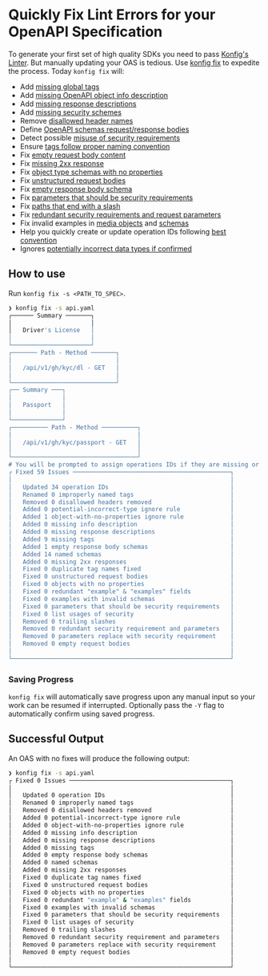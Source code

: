 # Quickly Fix Lint Errors for your OpenAPI Specification

To generate your first set of high quality SDKs you need to pass [Konfig's
Linter](/docs/tutorials/setup-linting/). But manually updating your OAS is tedious. Use [konfig
fix](https://github.com/konfig-dev/konfig-cli#konfig-fix) to expedite the process. Today `konfig fix` will:

- Add [missing global tags](https://meta.stoplight.io/docs/spectral/4dec24461f3af-open-api-rules#operation-tag-defined)
- Add [missing OpenAPI object info description](https://meta.stoplight.io/docs/spectral/4dec24461f3af-open-api-rules#info-description)
- Add [missing response descriptions](https://meta.stoplight.io/docs/spectral/4dec24461f3af-open-api-rules#oas3-schema)
- Add [missing security schemes](/docs/lint-rules#adv-security-schemes-defined)
- Remove [disallowed header names](/docs/lint-rules#disallowed-header-names-response)
- Define [OpenAPI schemas request/response bodies](/docs/lint-rules#components-schemas-defined-oas3)
- Detect possible [misuse of security requirements](/docs/lint-rules#list-usage-of-security)
- Ensure [tags follow proper naming convention](/docs/lint-rules#tag-naming-convention)
- Fix [empty request body content](/docs/lint-rules#empty-request-body-content)
- Fix [missing 2xx response](/docs/lint-rules#missing-2xx-response)
- Fix [object type schemas with no properties](/docs/lint-rules#object-with-no-properties)
- Fix [unstructured request bodies](/docs/lint-rules#structured-request-body)
- Fix [empty response body schema](/docs/lint-rules#empty-response-body-schema)
- Fix [parameters that should be security requirements](/docs/lint-rules#use-security-instead)
- Fix [paths that end with a slash](https://meta.stoplight.io/docs/spectral/4dec24461f3af-open-api-rules#path-keys-no-trailing-slash)
- Fix [redundant security requirements and request parameters](/docs/lint-rules#redundant-security-and-parameter)
- Fix invalid examples in [media objects](https://meta.stoplight.io/docs/spectral/4dec24461f3af-open-api-rules#oas3-valid-media-example) and [schemas](https://meta.stoplight.io/docs/spectral/4dec24461f3af-open-api-rules#oas3-valid-schema-example)
- Help you quickly create or update operation IDs following [best convention](/docs/tutorials/naming-operation-ids/)
- Ignores [potentially incorrect data types if confirmed](/docs/lint-rules#potential-incorrect-type)

## How to use

Run `konfig fix -s <PATH_TO_SPEC>`.

```bash
❯ konfig fix -s api.yaml
┌────── Summary ───────┐
│                      │
│   Driver's License   │
│                      │
└──────────────────────┘
┌─────── Path - Method ───────┐
│                             │
│   /api/v1/gh/kyc/dl - GET   │
│                             │
└─────────────────────────────┘
┌── Summary ───┐
│              │
│   Passport   │
│              │
└──────────────┘
┌────────── Path - Method ──────────┐
│                                   │
│   /api/v1/gh/kyc/passport - GET   │
│                                   │
└───────────────────────────────────┘
# You will be prompted to assign operations IDs if they are missing or not following best practice
┌ Fixed 59 Issues ────────────────────────────────────────────┐
│                                                             │
│   Updated 34 operation IDs                                  │
│   Renamed 0 improperly named tags                           │
│   Removed 0 disallowed headers removed                      │
│   Added 0 potential-incorrect-type ignore rule              │
│   Added 1 object-with-no-properties ignore rule             │
│   Added 0 missing info description                          │
│   Added 0 missing response descriptions                     │
│   Added 9 missing tags                                      │
│   Added 1 empty response body schemas                       │
│   Added 14 named schemas                                    │
│   Added 0 missing 2xx responses                             │
│   Fixed 0 duplicate tag names fixed                         │
│   Fixed 0 unstructured request bodies                       │
│   Fixed 0 objects with no properties                        │
│   Fixed 0 redundant "example" & "examples" fields           │
│   Fixed 0 examples with invalid schemas                     │
│   Fixed 0 parameters that should be security requirements   │
│   Fixed 0 list usages of security                           │
│   Removed 0 trailing slashes                                │
│   Removed 0 redundant security requirement and parameters   │
│   Removed 0 parameters replace with security requirement    │
│   Removed 0 empty request bodies                            │
│                                                             │
└─────────────────────────────────────────────────────────────┘
```

### Saving Progress

`konfig fix` will automatically save progress upon any manual input so your work
can be resumed if interrupted. Optionally pass the `-Y` flag to automatically
confirm using saved progress.

## Successful Output

An OAS with no fixes will produce the following output:

```bash
❯ konfig fix -s api.yaml
┌ Fixed 0 Issues ─────────────────────────────────────────────┐
│                                                             │
│   Updated 0 operation IDs                                   │
│   Renamed 0 improperly named tags                           │
│   Removed 0 disallowed headers removed                      │
│   Added 0 potential-incorrect-type ignore rule              │
│   Added 0 object-with-no-properties ignore rule             │
│   Added 0 missing info description                          │
│   Added 0 missing response descriptions                     │
│   Added 0 missing tags                                      │
│   Added 0 empty response body schemas                       │
│   Added 0 named schemas                                     │
│   Added 0 missing 2xx responses                             │
│   Fixed 0 duplicate tag names fixed                         │
│   Fixed 0 unstructured request bodies                       │
│   Fixed 0 objects with no properties                        │
│   Fixed 0 redundant "example" & "examples" fields           │
│   Fixed 0 examples with invalid schemas                     │
│   Fixed 0 parameters that should be security requirements   │
│   Fixed 0 list usages of security                           │
│   Removed 0 trailing slashes                                │
│   Removed 0 redundant security requirement and parameters   │
│   Removed 0 parameters replace with security requirement    │
│   Removed 0 empty request bodies                            │
│                                                             │
└─────────────────────────────────────────────────────────────┘
```
